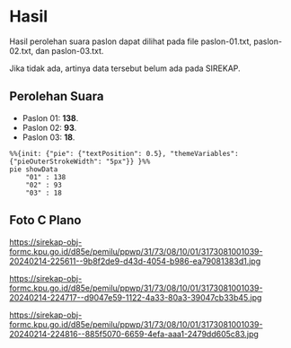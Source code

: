 # Hasil

Hasil perolehan suara paslon dapat dilihat pada file paslon-01.txt, paslon-02.txt, dan paslon-03.txt.

Jika tidak ada, artinya data tersebut belum ada pada SIREKAP.

## Perolehan Suara

 * Paslon 01: **138**.
 * Paslon 02: **93**.
 * Paslon 03: **18**.

```mermaid
%%{init: {"pie": {"textPosition": 0.5}, "themeVariables": {"pieOuterStrokeWidth": "5px"}} }%%
pie showData
    "01" : 138
    "02" : 93
    "03" : 18
```
## Foto C Plano

https://sirekap-obj-formc.kpu.go.id/d85e/pemilu/ppwp/31/73/08/10/01/3173081001039-20240214-225611--9b8f2de9-d43d-4054-b986-ea79081383d1.jpg

https://sirekap-obj-formc.kpu.go.id/d85e/pemilu/ppwp/31/73/08/10/01/3173081001039-20240214-224717--d9047e59-1122-4a33-80a3-39047cb33b45.jpg

https://sirekap-obj-formc.kpu.go.id/d85e/pemilu/ppwp/31/73/08/10/01/3173081001039-20240214-224816--885f5070-6659-4efa-aaa1-2479dd605c83.jpg
